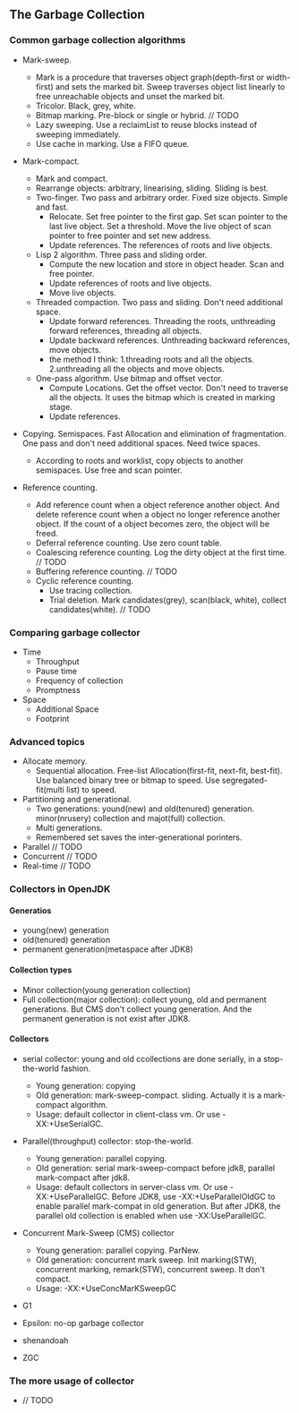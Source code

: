 ## The Garbage Collection

### Common garbage collection algorithms
- Mark-sweep. 
	- Mark is a procedure that traverses object graph(depth-first or width-first) and sets the marked bit. Sweep traverses object list linearly to free unreachable objects and unset the marked bit.
	- Tricolor. Black, grey, white.
	- Bitmap marking. Pre-block or single or hybrid. // TODO
	- Lazy sweeping. Use a reclaimList to reuse blocks instead of sweeping immediately.
	- Use cache in marking. Use a FIFO queue.

- Mark-compact. 
	- Mark and compact.
	- Rearrange objects: arbitrary, linearising, sliding. Sliding is best.
	- Two-finger. Two pass and arbitrary order. Fixed size objects. Simple and fast.
		- Relocate. Set free pointer to the first gap. Set scan pointer to the last live object. Set a threshold. Move the live object of scan pointer to free pointer and set new address.
		- Update references. The references of roots and live objects.
	- Lisp 2 algorithm. Three pass and sliding order.
		- Compute the new location and store in object header. Scan and free pointer.
		- Update references of roots and live objects.
		- Move live objects.
	- Threaded compaction. Two pass and sliding. Don't need additional space.
		- Update forward references. Threading the roots, unthreading forward references, threading all objects.
		- Update backward references. Unthreading backward references, move objects.
		- the method I think: 1.threading roots and all the objects. 2.unthreading all the objects and move objects.
	- One-pass algorithm. Use bitmap and offset vector.
		- Compute Locations. Get the offset vector. Don't need to traverse all the objects. It uses the bitmap which is created in marking stage.
		- Update references.

- Copying. Semispaces. Fast Allocation and elimination of fragmentation. One pass and don't need additional spaces. Need twice spaces.
	- According to roots and  worklist, copy objects to another semispaces. Use free and scan pointer.

- Reference counting. 
	- Add reference count when a object reference another object. And delete reference count when a object no longer reference another object. If the count of a object becomes zero, the object will be freed.
	- Deferral reference counting. Use zero count table.
	- Coalescing reference counting. Log the dirty object at the first time. // TODO
	- Buffering reference counting. // TODO
	- Cyclic reference counting.
		- Use tracing collection.
		- Trial deletion. Mark candidates(grey), scan(black, white), collect candidates(white). // TODO

### Comparing garbage collector
- Time
	- Throughput
	- Pause time
	- Frequency of collection
	- Promptness
- Space
	- Additional Space
	- Footprint

### Advanced topics
- Allocate memory.
	- Sequential allocation. Free-list Allocation(first-fit, next-fit, best-fit). Use balanced binary tree or bitmap to speed. Use segregated-fit(multi list) to speed. 
- Partitioning and generational. 
	- Two generations: yound(new) and old(tenured) generation. minor(nrusery) collection and majot(full) collection.
	- Multi generations.
	- Remembered set saves the inter-generational porinters.
- Parallel // TODO
- Concurrent // TODO
- Real-time // TODO

### Collectors in OpenJDK

#### Generatios
- young(new) generation
- old(tenured) generation
- permanent generation(metaspace after JDK8)

#### Collection types
- Minor collection(young generation collection)
- Full collection(major collection): collect young, old and permanent generations. But CMS don't collect young generation. And the permanent generation is not exist after JDK8.

#### Collectors
- serial collector: young and old ccollections are done serially, in a stop-the-world fashion.
	- Young generation: copying
	- Old generation: mark-sweep-compact. sliding. Actually it is a mark-compact algorithm.
	- Usage: default collector in client-class vm. Or use -XX:+UseSerialGC.

- Parallel(throughput) collector: stop-the-world.
	- Young generation: parallel copying.
	- Old generation: serial mark-sweep-compact before jdk8, parallel mark-compact after jdk8.
	- Usage: default collectors in server-class vm. Or use -XX:+UseParallelGC. Before JDK8, use -XX:+UseParallelOldGC to enable parallel mark-compat in old generation. But after JDK8, the parallel old collection is enabled when use -XX:UseParallelGC.

- Concurrent Mark-Sweep (CMS) collector
	- Young generation: parallel copying. ParNew.
	- Old generation: concurrent mark sweep. Init marking(STW), concurrent marking, remark(STW), concurrent sweep. It don't compact.
	- Usage: -XX:+UseConcMarKSweepGC

- G1

- Epsilon: no-op garbage collector

- shenandoah

- ZGC


### The more usage of collector
- // TODO

